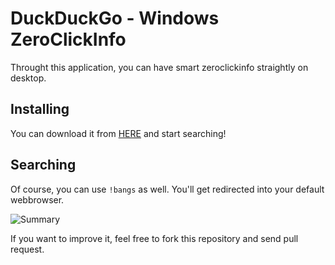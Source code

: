 DuckDuckGo - Windows ZeroClickInfo
==================================

Throught this application, you can have smart zeroclickinfo straightly on desktop.

## Installing
You can download it from [HERE](https://duckduckgo.com/extensions/duckduckgo.gadget) and start searching!

## Searching
Of course, you can use `!bangs` as well. You'll get redirected into your default webbrowser.

![Summary](http://i.imgur.com/PL5xM.png)


If you want to improve it, feel free to fork this repository and send pull request.
